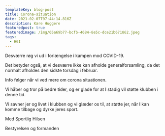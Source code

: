 ```yaml
---
templateKey: blog-post
title: Corona-situation
date: 2021-02-07T07:44:14.816Z
description: Kære Huggere
featuredpost: true
featuredimage: /img/65a69b77-bcfb-4684-8e5c-dce21b671862.jpeg
tags:
  - HGI
---
```

Desværre røg vi ud i forlængelse i kampen mod COVID-19.

Det betyder også, at vi desværre ikke kan afholde generalforsamling, da det normalt afholdes den sidste torsdag i februar. 

Info følger når vi ved mere om corona situationen. 

Vi håber og tror på bedre tider, og er glade for at I stadig vil støtte klubben i denne tid. 

Vi savner jer og livet i klubben og vi glæder os til, at støtte jer, når I kan komme tilbage og dyrke jeres sport. 



Med Sportlig Hilsen 

Bestyrelsen og formanden
